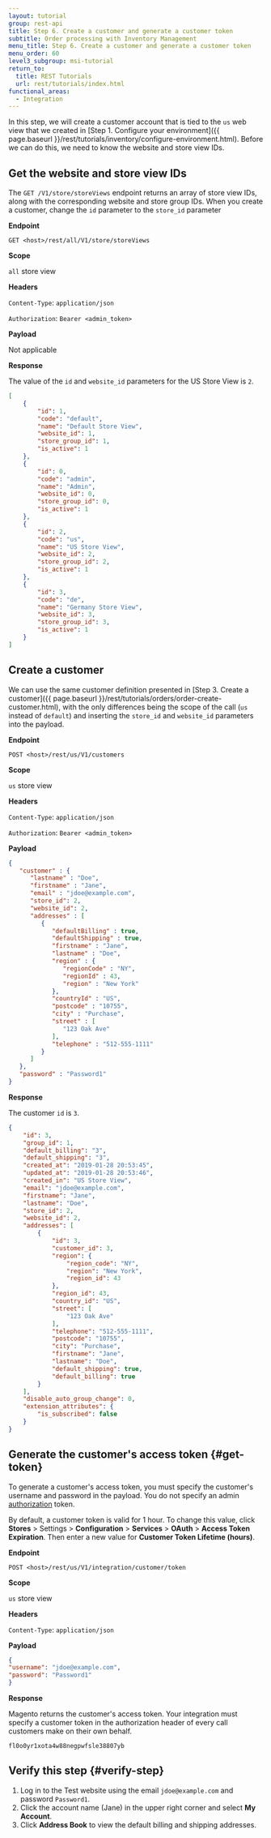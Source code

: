 ```yaml
---
layout: tutorial
group: rest-api
title: Step 6. Create a customer and generate a customer token
subtitle: Order processing with Inventory Management
menu_title: Step 6. Create a customer and generate a customer token
menu_order: 60
level3_subgroup: msi-tutorial
return_to:
  title: REST Tutorials
  url: rest/tutorials/index.html
functional_areas:
  - Integration
---
```


In this step, we will create a customer account that is tied to the `us` web view that we created in [Step 1. Configure your environment]({{ page.baseurl }}/rest/tutorials/inventory/configure-environment.html). Before we can do this, we need to know the website and store view IDs.

## Get the website and store view IDs

The `GET /V1/store/storeViews` endpoint returns an array of store view IDs, along with the corresponding website and store group IDs. When you create a customer, change the `id` parameter to the `store_id` parameter


**Endpoint**

`GET <host>/rest/all/V1/store/storeViews`

**Scope**

`all` store view

**Headers**

`Content-Type`: `application/json`

`Authorization`: `Bearer <admin_token>`

**Payload**

Not applicable

**Response**

The value of the `id` and `website_id` parameters for the US Store View is `2`.

```json
[
    {
        "id": 1,
        "code": "default",
        "name": "Default Store View",
        "website_id": 1,
        "store_group_id": 1,
        "is_active": 1
    },
    {
        "id": 0,
        "code": "admin",
        "name": "Admin",
        "website_id": 0,
        "store_group_id": 0,
        "is_active": 1
    },
    {
        "id": 2,
        "code": "us",
        "name": "US Store View",
        "website_id": 2,
        "store_group_id": 2,
        "is_active": 1
    },
    {
        "id": 3,
        "code": "de",
        "name": "Germany Store View",
        "website_id": 3,
        "store_group_id": 3,
        "is_active": 1
    }
]
```

## Create a customer

We can use the same customer definition presented in [Step 3. Create a customer]({{ page.baseurl }}/rest/tutorials/orders/order-create-customer.html), with the only differences being the scope of the call (`us` instead of `default`) and inserting the `store_id` and `website_id` parameters into the payload. 

**Endpoint**

`POST <host>/rest/us/V1/customers`

**Scope**

`us` store view

**Headers**

`Content-Type`: `application/json`

`Authorization`: `Bearer <admin_token>`

**Payload**

```json
{
   "customer" : {
      "lastname" : "Doe",
      "firstname" : "Jane",
      "email" : "jdoe@example.com",
      "store_id": 2,
      "website_id": 2,
      "addresses" : [
         {
            "defaultBilling" : true,
            "defaultShipping" : true,
            "firstname" : "Jane",
            "lastname" : "Doe",
            "region" : {
               "regionCode" : "NY",
               "regionId" : 43,
               "region" : "New York"
            },
            "countryId" : "US",
            "postcode" : "10755",
            "city" : "Purchase",
            "street" : [
               "123 Oak Ave"
            ],
            "telephone" : "512-555-1111"
         }
      ]
   },
   "password" : "Password1"
}
```

**Response**

The customer `id` is `3`.

```json
{
    "id": 3,
    "group_id": 1,
    "default_billing": "3",
    "default_shipping": "3",
    "created_at": "2019-01-28 20:53:45",
    "updated_at": "2019-01-28 20:53:46",
    "created_in": "US Store View",
    "email": "jdoe@example.com",
    "firstname": "Jane",
    "lastname": "Doe",
    "store_id": 2,
    "website_id": 2,
    "addresses": [
        {
            "id": 3,
            "customer_id": 3,
            "region": {
                "region_code": "NY",
                "region": "New York",
                "region_id": 43
            },
            "region_id": 43,
            "country_id": "US",
            "street": [
                "123 Oak Ave"
            ],
            "telephone": "512-555-1111",
            "postcode": "10755",
            "city": "Purchase",
            "firstname": "Jane",
            "lastname": "Doe",
            "default_shipping": true,
            "default_billing": true
        }
    ],
    "disable_auto_group_change": 0,
    "extension_attributes": {
        "is_subscribed": false
    }
}
```

## Generate the customer's access token {#get-token}

To generate a customer's access token, you must specify the customer's username and password in the payload. You do not specify an admin [authorization](https://glossary.magento.com/authorization) token.

By default, a customer token is valid for 1 hour. To change this value, click **Stores** > Settings > **Configuration** > **Services** > **OAuth** > **Access Token Expiration**. Then enter a new value for **Customer Token Lifetime (hours)**.


**Endpoint**

`POST <host>/rest/us/V1/integration/customer/token`

**Scope**

`us` store view

**Headers**

`Content-Type`: `application/json`

**Payload**

```json
{
"username": "jdoe@example.com",
"password": "Password1"
}
```
**Response**

Magento returns the customer's access token. Your integration must specify a customer token in the authorization header of every call customers make on their own behalf.

`fl0o0yr1xota4w88negpwfsle38807yb`

## Verify this step {#verify-step}

1. Log in to the Test website using the email `jdoe@example.com` and password `Password1`.
2. Click the account name (Jane) in the upper right corner and select **My Account**.
3. Click **Address Book** to view the default billing and shipping addresses.
